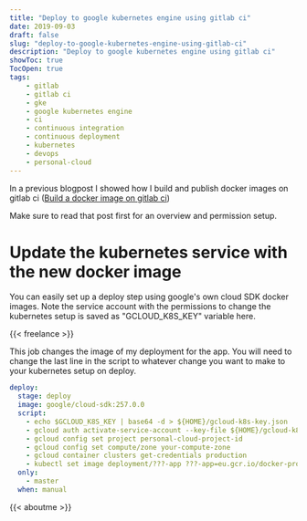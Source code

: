 ```yaml
---
title: "Deploy to google kubernetes engine using gitlab ci"
date: 2019-09-03
draft: false
slug: "deploy-to-google-kubernetes-engine-using-gitlab-ci"
description: "Deploy to google kubernetes engine using gitlab ci"
showToc: true
TocOpen: true
tags:
    - gitlab
    - gitlab ci
    - gke
    - google kubernetes engine
    - ci
    - continuous integration
    - continuous deployment
    - kubernetes
    - devops
    - personal-cloud
---
```


In a previous blogpost I showed how I build and publish docker images on gitlab ci ([Build a docker image on gitlab ci](https://heltweg.org/posts/build-a-docker-image-on-gitlab-ci-and-publish-it-to-google-container-registry/))

Make sure to read that post first for an overview and permission setup.

# Update the kubernetes service with the new docker image

You can easily set up a deploy step using google's own cloud SDK docker images. Note the service account with the permissions to change the kubernetes setup is saved as "GCLOUD_K8S_KEY" variable here.

{{< freelance >}}

This job changes the image of my deployment for the app. You will need to change the last line in the script to whatever change you want to make to your kubernetes setup on deploy.

```yml
deploy:
  stage: deploy
  image: google/cloud-sdk:257.0.0
  script:
    - echo $GCLOUD_K8S_KEY | base64 -d > ${HOME}/gcloud-k8s-key.json
    - gcloud auth activate-service-account --key-file ${HOME}/gcloud-k8s-key.json
    - gcloud config set project personal-cloud-project-id
    - gcloud config set compute/zone your-compute-zone
    - gcloud container clusters get-credentials production
    - kubectl set image deployment/???-app ???-app=eu.gcr.io/docker-project-id/app:${CI_COMMIT_SHA}
  only:
    - master
  when: manual
```



{{< aboutme >}}